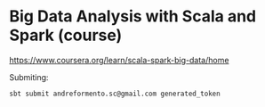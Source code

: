# Big Data Analysis with Scala and Spark (course)

https://www.coursera.org/learn/scala-spark-big-data/home

Submiting:
```shell
sbt submit andreformento.sc@gmail.com generated_token
```
